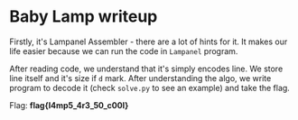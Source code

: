 # Baby Lamp writeup
Firstly, it's Lampanel Assembler - there are a lot of hints for it. It makes our life easier because we can run the code in `Lampanel` program.

After reading code, we understand that it's simply encodes line. We store line itself and it's size if `d` mark. After understanding the algo, we write program to decode it (check `solve.py` to see an example) and take the flag.

Flag: **flag{l4mp5_4r3_50_c00l}**
